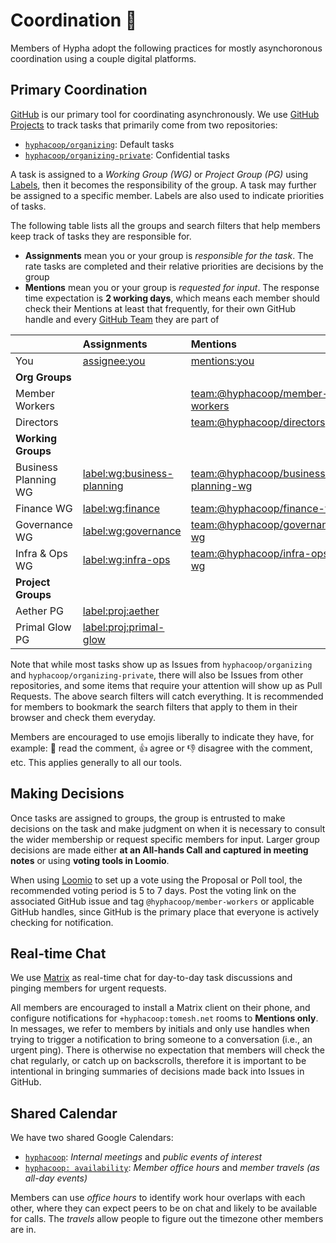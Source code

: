 # Coordination 🚧

Members of Hypha adopt the following practices for mostly asynchoronous coordination using a couple digital platforms.

## Primary Coordination

[GitHub](https://github.com/hyphacoop/) is our primary tool for coordinating asynchronously. We use [GitHub Projects](https://link.hypha.coop/tasks) to track tasks that primarily come from two repositories:

- [`hyphacoop/organizing`](https://github.com/hyphacoop/organizing/): Default tasks
- [`hyphacoop/organizing-private`](https://github.com/hyphacoop/organizing-private/): Confidential tasks

A task is assigned to a _Working Group (WG)_ or _Project Group (PG)_ using [Labels](https://github.com/hyphacoop/organizing/labels/),
then it becomes the responsibility of the group.
A task may further be assigned to a specific member.
Labels are also used to indicate priorities of tasks.

The following table lists all the groups and search filters that help members keep track of tasks they are responsible for.

- **Assignments** mean you or your group is _responsible for the task_. The rate tasks are completed and their relative priorities are decisions by the group
- **Mentions** mean you or your group is _requested for input_. The response time expectation is **2 working days**, which means each member should check their Mentions at least that frequently, for their own GitHub handle and every [GitHub Team](https://github.com/orgs/hyphacoop/teams) they are part of

|                      | Assignments                                              | Mentions                                                                     |
|:---------------------|:---------------------------------------------------------|:-----------------------------------------------------------------------------|
| You                  | [assignee:you][assignee:you]                             | [mentions:you][mentions:you]                                                 |
| **Org Groups**       |
| Member Workers       |                                                          | [team:@hyphacoop/member-workers][team:@hyphacoop/member-workers]             |
| Directors            |                                                          | [team:@hyphacoop/directors][team:@hyphacoop/directors]                       |
| **Working Groups**   |
| Business Planning WG | [label:wg:business-planning][label:wg:business-planning] | [team:@hyphacoop/business-planning-wg][team:@hyphacoop/business-planning-wg] |
| Finance WG           | [label:wg:finance][label:wg:finance]                     | [team:@hyphacoop/finance-wg][team:@hyphacoop/finance-wg]                     |
| Governance WG        | [label:wg:governance][label:wg:governance]               | [team:@hyphacoop/governance-wg][team:@hyphacoop/governance-wg]               |
| Infra & Ops WG       | [label:wg:infra-ops][label:wg:infra-ops]                 | [team:@hyphacoop/infra-ops-wg][team:@hyphacoop/infra-ops-wg]                 |
| **Project Groups**   |
| Aether PG            | [label:proj:aether][label:proj:aether]                   |                                                                              |
| Primal Glow PG       | [label:proj:primal-glow][label:proj:primal-glow]         |                                                                              |

Note that while most tasks show up as Issues from `hyphacoop/organizing` and `hyphacoop/organizing-private`, there will also be Issues from other repositories, and some items that require your attention will show up as Pull Requests. The above search filters will catch everything. It is recommended for members to bookmark the search filters that apply to them in their browser and check them everyday.

Members are encouraged to use emojis liberally to indicate they have, for example: 👀 read the comment, 👍 agree or 👎 disagree with the comment, etc. This applies generally to all our tools.

## Making Decisions

Once tasks are assigned to groups, the group is entrusted to make decisions on the task and make judgment on when it is necessary to consult the wider membership or request specific members for input. Larger group decisions are made either **at an All-hands Call and captured in meeting notes** or using **voting tools in Loomio**.

When using [Loomio](https://loomio.hypha.coop) to set up a vote using the Proposal or Poll tool, the recommended voting period is 5 to 7 days. Post the voting link on the associated GitHub issue and tag `@hyphacoop/member-workers` or applicable GitHub handles, since GitHub is the primary place that everyone is actively checking for notification.

## Real-time Chat

We use [Matrix](https://chat.tomesh.net/#/group/+hyphacoop:tomesh.net) as real-time chat for day-to-day task discussions and pinging members for urgent requests.

All members are encouraged to install a Matrix client on their phone, and configure notifications for `+hyphacoop:tomesh.net` rooms to **Mentions only**. In messages, we refer to members by initials and only use handles when trying to trigger a notification to bring someone to a conversation (i.e., an urgent ping). There is otherwise no expectation that members will check the chat regularly, or catch up on backscrolls, therefore it is important to be intentional in bringing summaries of decisions made back into Issues in GitHub.

## Shared Calendar

We have two shared Google Calendars:

- [`hyphacoop`](https://link.hypha.coop/calendar): _Internal meetings_ and _public events of interest_
- [`hyphacoop: availability`](https://link.hypha.coop/availability): _Member office hours_ and _member travels (as all-day events)_

Members can use _office hours_ to identify work hour overlaps with each other, where they can expect peers to be on chat and likely to be available for calls. The _travels_ allow people to figure out the timezone other members are in.

[assignee:you]: https://github.com/issues?utf8=%E2%9C%93&q=is%3Aopen+archived%3Afalse+org%3Ahyphacoop+assignee%3Ayou
[mentions:you]: https://github.com/issues?utf8=%E2%9C%93&q=is%3Aopen+archived%3Afalse+org%3Ahyphacoop+mentions%3Ayou
[team:@hyphacoop/member-workers]: https://github.com/issues?utf8=%E2%9C%93&q=is%3Aopen+archived%3Afalse+org%3Ahyphacoop+team%3Ahyphacoop%2Fmember-workers
[team:@hyphacoop/directors]: https://github.com/issues?utf8=%E2%9C%93&q=is%3Aopen+archived%3Afalse+org%3Ahyphacoop+team%3Ahyphacoop%2Fdirectors
[label:wg:business-planning]: https://github.com/issues?utf8=%E2%9C%93&q=is%3Aopen+archived%3Afalse+org%3Ahyphacoop+label%3Awg%3Abusiness-planning
[team:@hyphacoop/business-planning-wg]: https://github.com/issues?utf8=%E2%9C%93&q=is%3Aopen+archived%3Afalse+org%3Ahyphacoop+team%3Ahyphacoop%2Fbusiness-planning-wg
[label:wg:finance]: https://github.com/issues?utf8=%E2%9C%93&q=is%3Aopen+archived%3Afalse+org%3Ahyphacoop+label%3Awg%3Afinance
[team:@hyphacoop/finance-wg]: https://github.com/issues?utf8=%E2%9C%93&q=is%3Aopen+archived%3Afalse+org%3Ahyphacoop+team%3Ahyphacoop%2Ffinance-wg
[label:wg:governance]: https://github.com/issues?utf8=%E2%9C%93&q=is%3Aopen+archived%3Afalse+org%3Ahyphacoop+label%3Awg%3Agovernance
[team:@hyphacoop/governance-wg]: https://github.com/issues?utf8=%E2%9C%93&q=is%3Aopen+archived%3Afalse+org%3Ahyphacoop+team%3Ahyphacoop%2Fgovernance-wg
[label:wg:infra-ops]: https://github.com/issues?utf8=%E2%9C%93&q=is%3Aopen+archived%3Afalse+org%3Ahyphacoop+label%3Awg%3Ainfra-ops
[team:@hyphacoop/infra-ops-wg]: https://github.com/issues?utf8=%E2%9C%93&q=is%3Aopen+archived%3Afalse+org%3Ahyphacoop+team%3Ahyphacoop%2Finfra-ops-wg
[label:proj:aether]: https://github.com/issues?utf8=%E2%9C%93&q=is%3Aopen+archived%3Afalse+org%3Ahyphacoop+label%3Aproj%3Aaether
[label:proj:primal-glow]: https://github.com/issues?utf8=%E2%9C%93&q=is%3Aopen+archived%3Afalse+org%3Ahyphacoop+label%3Aproj%3Aprimal-glow
